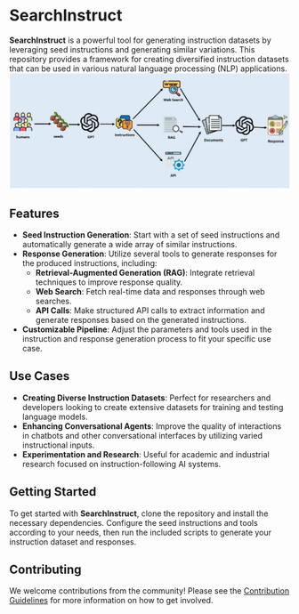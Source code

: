# SearchInstruct

**SearchInstruct** is a powerful tool for generating instruction datasets by leveraging seed instructions and generating similar variations. This repository provides a framework for creating diversified instruction datasets that can be used in various natural language processing (NLP) applications.
![alt text](SearchInstruct.jpeg "Title")

## Features

- **Seed Instruction Generation**: Start with a set of seed instructions and automatically generate a wide array of similar instructions.
- **Response Generation**: Utilize several tools to generate responses for the produced instructions, including:
  - **Retrieval-Augmented Generation (RAG)**: Integrate retrieval techniques to improve response quality.
  - **Web Search**: Fetch real-time data and responses through web searches.
  - **API Calls**: Make structured API calls to extract information and generate responses based on the generated instructions.
- **Customizable Pipeline**: Adjust the parameters and tools used in the instruction and response generation process to fit your specific use case.

## Use Cases

- **Creating Diverse Instruction Datasets**: Perfect for researchers and developers looking to create extensive datasets for training and testing language models.
- **Enhancing Conversational Agents**: Improve the quality of interactions in chatbots and other conversational interfaces by utilizing varied instructional inputs.
- **Experimentation and Research**: Useful for academic and industrial research focused on instruction-following AI systems.

## Getting Started

To get started with **SearchInstruct**, clone the repository and install the necessary dependencies. Configure the seed instructions and tools according to your needs, then run the included scripts to generate your instruction dataset and responses.

## Contributing

We welcome contributions from the community! Please see the [Contribution Guidelines](CONTRIBUTING.md) for more information on how to get involved.
